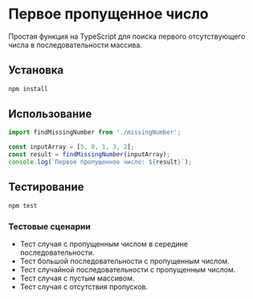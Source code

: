 # Первое пропущенное число

Простая функция на TypeScript для поиска первого отсутствующего числа в последовательности массива.

## Установка

```bash
npm install
```

## Использование

```typescript
import findMissingNumber from './missingNumber';

const inputArray = [5, 0, 1, 3, 2];
const result = findMissingNumber(inputArray);
console.log(`Первое пропущенное число: ${result}`);
```

## Тестирование

```bash
npm test
```

### Тестовые сценарии
- Тест случая с пропущенным числом в середине последовательности.
- Тест большой последовательности с пропущенным числом.
- Тест случайной последовательности с пропущенным числом.
- Тест случая с пустым массивом.
- Тест случая с отсутствия пропусков.